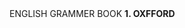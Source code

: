 <htm>
<head><TITLE>BOOKS</TITLE></head>
<H></b>ENGLISH GRAMMER BOOK</H>
<body><b>1. OXFFORD</b></body>
